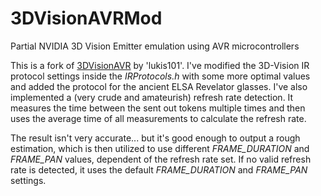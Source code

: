 # 3DVisionAVRMod
Partial NVIDIA 3D Vision Emitter emulation using AVR microcontrollers  

This is a fork of [3DVisionAVR](https://github.com/lukis101/3DVisionAVR) by 'lukis101'. I've modified the 3D-Vision IR protocol settings inside the *IRProtocols.h* with some more optimal values and added the protocol for the ancient ELSA Revelator glasses. I've also implemented a (very crude and amateurish) refresh rate detection. It measures the time between the sent out tokens multiple times and then uses the average time of all measurements to calculate the refresh rate.

The result isn't very accurate... but it's good enough to output a rough estimation, which is then utilized to use different *FRAME_DURATION* and *FRAME_PAN* values, dependent of the refresh rate set. If no valid refresh rate is detected, it uses the default *FRAME_DURATION* and *FRAME_PAN* settings.
